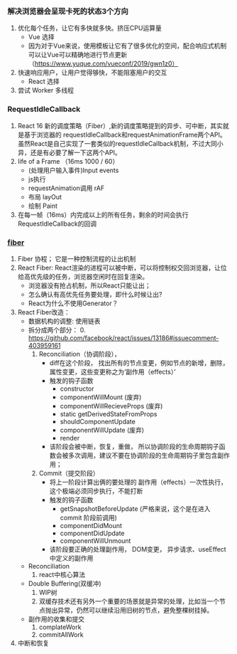 ### 解决浏览器会呈现卡死的状态3个方向
1. 优化每个任务，让它有多快就多快。挤压CPU运算量
	+ Vue 选择
	+ 因为对于Vue来说，使用模板让它有了很多优化的空间，配合响应式机制可以让Vue可以精确地进行节点更新（https://www.yuque.com/vueconf/2019/gwn1z0）
2. 快速响应用户，让用户觉得够快，不能阻塞用户的交互
	+ React 选择
3. 尝试 Worker 多线程

### RequestIdleCallback
1. React 16 新的调度策略（Fiber）,新的调度策略提到的异步、可中断，其实就是基于浏览器的 requestIdleCallback和requestAnimationFrame两个API。虽然React是自己实现了一套类似的requestIdleCallback机制，不过大同小异，还是有必要了解一下这两个API。
2. life of a Frame （16ms 1000 / 60）
	+ (处理用户输入事件)Input events
	+ js执行 
	+ requestAnimation调用 rAF
	+ 布局 layOut
	+ 绘制 Paint
3. 在每一帧（16ms）内完成以上的所有任务，剩余的时间会执行RequestIdleCallback的回调
### [fiber](https://juejin.im/post/5dadc6045188255a270a0f85#heading-1)
1. Fiber 协程； 它是一种控制流程的让出机制
2. React Fiber: React渲染的进程可以被中断，可以将控制权交回浏览器，让位给高优先级的任务，浏览器空闲时在回复渲染。
	+ 浏览器没有抢占机制，所以React只能让出；
	+ 怎么确认有高优先任务要处理，即什么时候让出?
	+ React为什么不使用Generator？
3. React Fiber改造： 
	+ 数据机构的调整: 使用链表
	+ 拆分成两个部分： 
		0. https://github.com/facebook/react/issues/13186#issuecomment-403959161
		1. Reconciliation（协调阶段），
			+ diff在这个阶段， 找出所有的节点变更，例如节点的新增，删除，属性变更，这些变更称之为‘副作用（effects）’
			+ 触发的钩子函数
				- constructor
				- componentWillMount (废弃)
				- componentWillRecieveProps (废弃)
				- static getDerivedStateFromProps
				- shouldComponentUpdate
				- componentWillUpdate (废弃)
				- render
			+ 该阶段会被中断，恢复，重做， 所以协调阶段的生命周期钩子函数会被多次调用，建议不要在协调阶段的生命周期钩子里包含副作用；
		2. Commit（提交阶段）
			+ 将上一阶段计算出俩的要处理的  副作用（effects）一次性执行，这个极端必须同步执行，不能打断
			+ 触发的钩子函数
				- getSnapshotBeforeUpdate (严格来说，这个是在进入 commit 阶段前调用)
				- componentDidMount
				- componentDidUpdate
				- componentWillUnmount
			+ 该阶段要正确的处理副作用， DOM变更， 异步请求、useEffect中定义的副作用
	+ Reconciliation
		1. react中核心算法
	+ Double Buffering(双缓冲)
		1. WIP树
		2. 双缓存技术还有另外一个重要的场景就是异常的处理，比如当一个节点抛出异常，仍然可以继续沿用旧树的节点，避免整棵树挂掉。
	+ 副作用的收集和提交
		1. complateWork
		2. commitAllWork
4. 中断和恢复